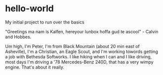 # hello-world
My initial project to run over the basics

"Greetings ma nam is Kalfen, hereyour lunbox hoffa gud te ascool" - Calvin and Hobbes.

Um high, I'm Peter, I'm from Black Mountain (about 20 min east of Asheville), I'm a Christian, an Eagle Scout, and I'm working towords getting a job with Bethesda Softworks.
I like hiking when I can and I like driving, most days I'm driving a '78 Mercedes-Benz 240D, that has a very wimpy engine.
That's about it really.
